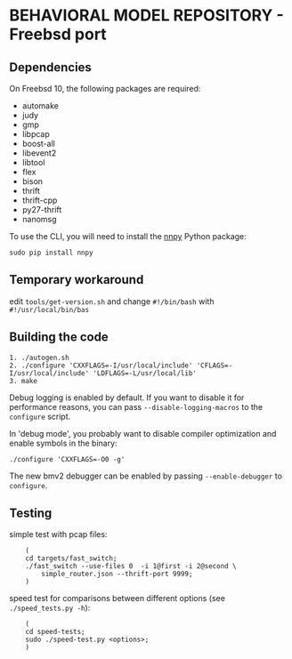 # BEHAVIORAL MODEL REPOSITORY - Freebsd port

## Dependencies

On Freebsd 10, the following packages are required:

- automake
- judy
- gmp
- libpcap
- boost-all
- libevent2
- libtool
- flex
- bison
- thrift
- thrift-cpp
- py27-thrift
- nanomsg

To use the CLI, you will need to install the
[nnpy](https://github.com/nanomsg/nnpy) Python package:

    sudo pip install nnpy



## Temporary workaround

edit `tools/get-version.sh` and change `#!/bin/bash` with `#!/usr/local/bin/bas`

## Building the code

    1. ./autogen.sh
    2. ./configure 'CXXFLAGS=-I/usr/local/include' 'CFLAGS=-I/usr/local/include' 'LDFLAGS=-L/usr/local/lib'
    3. make

Debug logging is enabled by default. If you want to disable it for performance
reasons, you can pass `--disable-logging-macros` to the `configure` script.

In 'debug mode', you probably want to disable compiler optimization and enable
symbols in the binary:

    ./configure 'CXXFLAGS=-O0 -g'

The new bmv2 debugger can be enabled by passing `--enable-debugger` to
`configure`.

## Testing 

simple test with pcap files:

```
	(
	cd targets/fast_switch;
	./fast_switch --use-files 0  -i 1@first -i 2@second \
		simple_router.json --thrift-port 9999;
	)
```

speed test for comparisons between different options (see `./speed_tests.py
-h`):

```
	(
	cd speed-tests;
	sudo ./speed-test.py <options>;
	)
```
